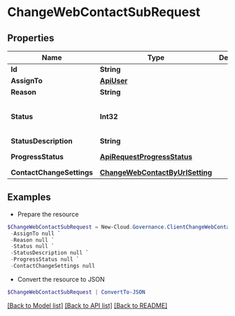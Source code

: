 # ChangeWebContactSubRequest
## Properties

Name | Type | Description | Notes
------------ | ------------- | ------------- | -------------
**Id** | **String** |  | [optional] 
**AssignTo** | [**ApiUser**](ApiUser.md) |  | [optional] 
**Reason** | **String** |  | [optional] 
**Status** | **Int32** |  | [optional] [readonly] [default to 0]
**StatusDescription** | **String** |  | [optional] 
**ProgressStatus** | [**ApiRequestProgressStatus**](ApiRequestProgressStatus.md) |  | [optional] [readonly] 
**ContactChangeSettings** | [**ChangeWebContactByUrlSetting**](ChangeWebContactByUrlSetting.md) |  | [optional] 

## Examples

- Prepare the resource
```powershell
$ChangeWebContactSubRequest = New-Cloud.Governance.ClientChangeWebContactSubRequest  -Id null `
 -AssignTo null `
 -Reason null `
 -Status null `
 -StatusDescription null `
 -ProgressStatus null `
 -ContactChangeSettings null
```

- Convert the resource to JSON
```powershell
$ChangeWebContactSubRequest | ConvertTo-JSON
```

[[Back to Model list]](../README.md#documentation-for-models) [[Back to API list]](../README.md#documentation-for-api-endpoints) [[Back to README]](../README.md)

